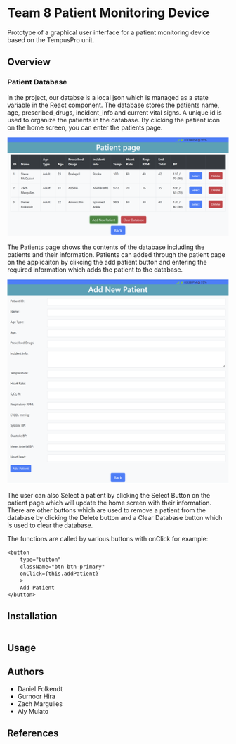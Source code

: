 # Team 8 Patient Monitoring Device

Prototype of a graphical user interface for a patient monitoring device based on the TempusPro unit. 

## Overview

### Patient Database

In the project, our databse is a local json which is managed as a state variable in the React component.  The database stores the patients name, age, prescribed_drugs, incident_info and current vital signs.  A unique id is used to organize the patients in the database.  By clicking the patient icon on the home screen, you can enter the patients page.

![alt text](/img/patientPage.png)

The Patients page shows the contents of the database including the patients and their information.  Patients can added through the patient page on the applicaiton by clikcing the add patient button and entering the required information which adds the patient to the database.  

![alt text](/img/addPatient.png)

The user can also Select a patient by clicking the Select Button on the patient page which will update the home screen with their information.  There are other buttons which are used to remove a patient from the database by clicking the Delete button and a Clear Database button which is used to clear the database.  


The functions are called by various buttons with onClick for example:

```
<button
    type="button"
    className="btn btn-primary"
    onClick={this.addPatient}
    >
    Add Patient
</button>
```  

## Installation

```bash

```

## Usage

## Authors

- Daniel Folkendt
- Gurnoor Hira
- Zach Margulies
- Aly Mulato

## References

